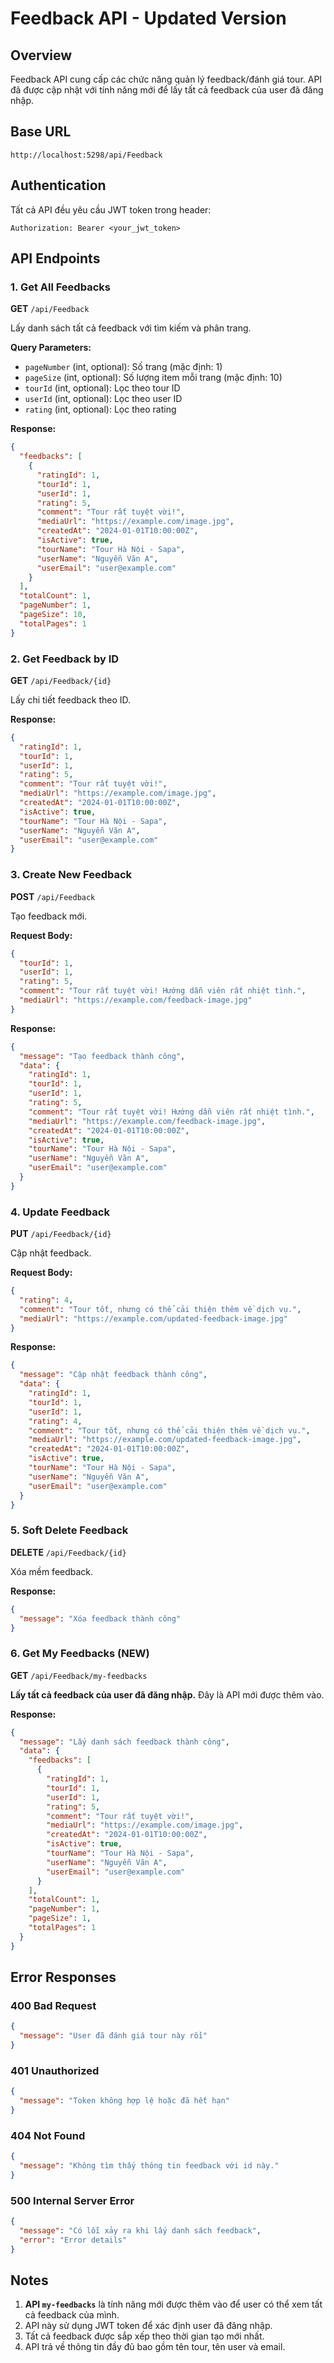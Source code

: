 # Feedback API - Updated Version

## Overview
Feedback API cung cấp các chức năng quản lý feedback/đánh giá tour. API đã được cập nhật với tính năng mới để lấy tất cả feedback của user đã đăng nhập.

## Base URL
```
http://localhost:5298/api/Feedback
```

## Authentication
Tất cả API đều yêu cầu JWT token trong header:
```
Authorization: Bearer <your_jwt_token>
```

## API Endpoints

### 1. Get All Feedbacks
**GET** `/api/Feedback`

Lấy danh sách tất cả feedback với tìm kiếm và phân trang.

**Query Parameters:**
- `pageNumber` (int, optional): Số trang (mặc định: 1)
- `pageSize` (int, optional): Số lượng item mỗi trang (mặc định: 10)
- `tourId` (int, optional): Lọc theo tour ID
- `userId` (int, optional): Lọc theo user ID
- `rating` (int, optional): Lọc theo rating

**Response:**
```json
{
  "feedbacks": [
    {
      "ratingId": 1,
      "tourId": 1,
      "userId": 1,
      "rating": 5,
      "comment": "Tour rất tuyệt vời!",
      "mediaUrl": "https://example.com/image.jpg",
      "createdAt": "2024-01-01T10:00:00Z",
      "isActive": true,
      "tourName": "Tour Hà Nội - Sapa",
      "userName": "Nguyễn Văn A",
      "userEmail": "user@example.com"
    }
  ],
  "totalCount": 1,
  "pageNumber": 1,
  "pageSize": 10,
  "totalPages": 1
}
```

### 2. Get Feedback by ID
**GET** `/api/Feedback/{id}`

Lấy chi tiết feedback theo ID.

**Response:**
```json
{
  "ratingId": 1,
  "tourId": 1,
  "userId": 1,
  "rating": 5,
  "comment": "Tour rất tuyệt vời!",
  "mediaUrl": "https://example.com/image.jpg",
  "createdAt": "2024-01-01T10:00:00Z",
  "isActive": true,
  "tourName": "Tour Hà Nội - Sapa",
  "userName": "Nguyễn Văn A",
  "userEmail": "user@example.com"
}
```

### 3. Create New Feedback
**POST** `/api/Feedback`

Tạo feedback mới.

**Request Body:**
```json
{
  "tourId": 1,
  "userId": 1,
  "rating": 5,
  "comment": "Tour rất tuyệt vời! Hướng dẫn viên rất nhiệt tình.",
  "mediaUrl": "https://example.com/feedback-image.jpg"
}
```

**Response:**
```json
{
  "message": "Tạo feedback thành công",
  "data": {
    "ratingId": 1,
    "tourId": 1,
    "userId": 1,
    "rating": 5,
    "comment": "Tour rất tuyệt vời! Hướng dẫn viên rất nhiệt tình.",
    "mediaUrl": "https://example.com/feedback-image.jpg",
    "createdAt": "2024-01-01T10:00:00Z",
    "isActive": true,
    "tourName": "Tour Hà Nội - Sapa",
    "userName": "Nguyễn Văn A",
    "userEmail": "user@example.com"
  }
}
```

### 4. Update Feedback
**PUT** `/api/Feedback/{id}`

Cập nhật feedback.

**Request Body:**
```json
{
  "rating": 4,
  "comment": "Tour tốt, nhưng có thể cải thiện thêm về dịch vụ.",
  "mediaUrl": "https://example.com/updated-feedback-image.jpg"
}
```

**Response:**
```json
{
  "message": "Cập nhật feedback thành công",
  "data": {
    "ratingId": 1,
    "tourId": 1,
    "userId": 1,
    "rating": 4,
    "comment": "Tour tốt, nhưng có thể cải thiện thêm về dịch vụ.",
    "mediaUrl": "https://example.com/updated-feedback-image.jpg",
    "createdAt": "2024-01-01T10:00:00Z",
    "isActive": true,
    "tourName": "Tour Hà Nội - Sapa",
    "userName": "Nguyễn Văn A",
    "userEmail": "user@example.com"
  }
}
```

### 5. Soft Delete Feedback
**DELETE** `/api/Feedback/{id}`

Xóa mềm feedback.

**Response:**
```json
{
  "message": "Xóa feedback thành công"
}
```

### 6. Get My Feedbacks (NEW)
**GET** `/api/Feedback/my-feedbacks`

**Lấy tất cả feedback của user đã đăng nhập.** Đây là API mới được thêm vào.

**Response:**
```json
{
  "message": "Lấy danh sách feedback thành công",
  "data": {
    "feedbacks": [
      {
        "ratingId": 1,
        "tourId": 1,
        "userId": 1,
        "rating": 5,
        "comment": "Tour rất tuyệt vời!",
        "mediaUrl": "https://example.com/image.jpg",
        "createdAt": "2024-01-01T10:00:00Z",
        "isActive": true,
        "tourName": "Tour Hà Nội - Sapa",
        "userName": "Nguyễn Văn A",
        "userEmail": "user@example.com"
      }
    ],
    "totalCount": 1,
    "pageNumber": 1,
    "pageSize": 1,
    "totalPages": 1
  }
}
```

## Error Responses

### 400 Bad Request
```json
{
  "message": "User đã đánh giá tour này rồi"
}
```

### 401 Unauthorized
```json
{
  "message": "Token không hợp lệ hoặc đã hết hạn"
}
```

### 404 Not Found
```json
{
  "message": "Không tìm thấy thông tin feedback với id này."
}
```

### 500 Internal Server Error
```json
{
  "message": "Có lỗi xảy ra khi lấy danh sách feedback",
  "error": "Error details"
}
```

## Notes

1. **API `my-feedbacks`** là tính năng mới được thêm vào để user có thể xem tất cả feedback của mình.
2. API này sử dụng JWT token để xác định user đã đăng nhập.
3. Tất cả feedback được sắp xếp theo thời gian tạo mới nhất.
4. API trả về thông tin đầy đủ bao gồm tên tour, tên user và email. 